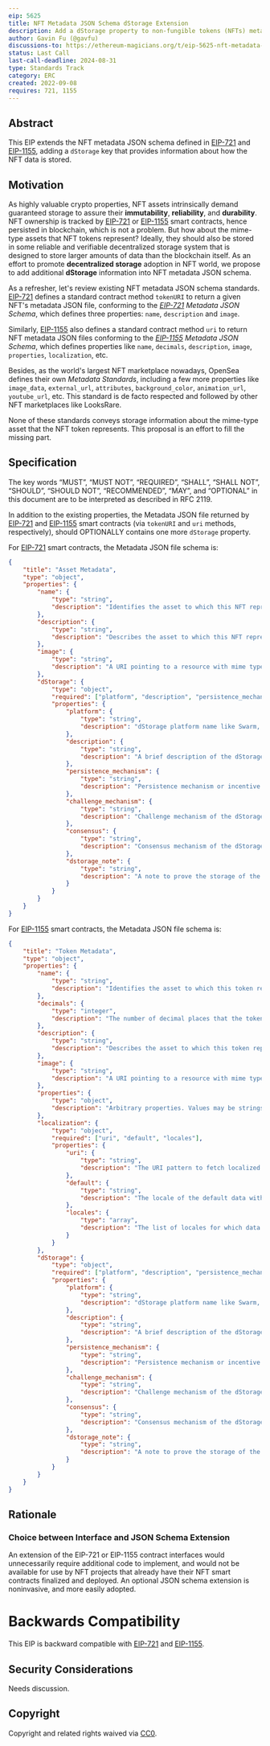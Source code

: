 ```yaml
---
eip: 5625
title: NFT Metadata JSON Schema dStorage Extension
description: Add a dStorage property to non-fungible tokens (NFTs) metadata JSON schema to provide decentralized storage information of NFT assets
author: Gavin Fu (@gavfu)
discussions-to: https://ethereum-magicians.org/t/eip-5625-nft-metadata-json-schema-dstorage-extension/10754
status: Last Call
last-call-deadline: 2024-08-31
type: Standards Track
category: ERC
created: 2022-09-08
requires: 721, 1155
---
```


## Abstract

This EIP extends the NFT metadata JSON schema defined in [EIP-721](./eip-721.md) and [EIP-1155](./eip-1155.md), adding a `dStorage` key that provides information about how the NFT data is stored. 

## Motivation

As highly valuable crypto properties, NFT assets intrinsically demand guaranteed storage to assure their **immutability**, **reliability**, and **durability**. NFT ownership is tracked by [EIP-721](./eip-721.md) or [EIP-1155](./eip-1155.md) smart contracts, hence persisted in blockchain, which is not a problem. But how about the mime-type assets that NFT tokens represent? Ideally, they should also be stored in some reliable and verifiable decentralized storage system that is designed to store larger amounts of data than the blockchain itself. As an effort to promote **decentralized storage** adoption in NFT world, we propose to add additional **dStorage** information into NFT metadata JSON schema.

As a refresher, let's review existing NFT metadata JSON schema standards. [EIP-721](./eip-721.md) defines a standard contract method `tokenURI` to return a given NFT's metadata JSON file, conforming to the *[EIP-721](./eip-721.md) Metadata JSON Schema*, which defines three properties: `name`, `description` and `image`.

Similarly, [EIP-1155](./eip-1155.md) also defines a standard contract method `uri` to return NFT metadata JSON files conforming to the *[EIP-1155](./eip-1155.md) Metadata JSON Schema*, which defines properties like `name`, `decimals`, `description`, `image`, `properties`, `localization`, etc.

Besides, as the world's largest NFT marketplace nowadays, OpenSea defines their own *Metadata Standards*, including a few more properties like `image_data`, `external_url`, `attributes`, `background_color`, `animation_url`, `youtube_url`, etc. This standard is de facto respected and followed by other NFT marketplaces like LooksRare.

None of these standards conveys storage information about the mime-type asset that the NFT token represents. This proposal is an effort to fill the missing part.


## Specification

The key words “MUST”, “MUST NOT”, “REQUIRED”, “SHALL”, “SHALL NOT”, “SHOULD”, “SHOULD NOT”, “RECOMMENDED”, “MAY”, and “OPTIONAL” in this document are to be interpreted as described in RFC 2119.

In addition to the existing properties, the Metadata JSON file returned by [EIP-721](./eip-721.md) and [EIP-1155](./eip-1155.md) smart contracts (via `tokenURI` and `uri` methods, respectively), should OPTIONALLY contains one more `dStorage` property.

For [EIP-721](./eip-721.md) smart contracts, the Metadata JSON file schema is:

```json
{
    "title": "Asset Metadata",
    "type": "object",
    "properties": {
        "name": {
            "type": "string",
            "description": "Identifies the asset to which this NFT represents"
        },
        "description": {
            "type": "string",
            "description": "Describes the asset to which this NFT represents"
        },
        "image": {
            "type": "string",
            "description": "A URI pointing to a resource with mime type image/* representing the asset to which this NFT represents. Consider making any images at a width between 320 and 1080 pixels and aspect ratio between 1.91:1 and 4:5 inclusive."
        },
        "dStorage": {
            "type": "object",
            "required": ["platform", "description", "persistence_mechanism", "challenge_mechanism", "consensus", "dstorage_note"],
            "properties": {
                "platform": {
                    "type": "string",
                    "description": "dStorage platform name like Swarm, Arweave, Filecoin, Crust, etc"
                },
                "description": {
                    "type": "string",
                    "description": "A brief description of the dStorage platform"
                },
                "persistence_mechanism": {
                    "type": "string",
                    "description": "Persistence mechanism or incentive structure of the dStorage platform, like 'blockchain-based', 'contract-based', etc"
                },
                "challenge_mechanism": {
                    "type": "string",
                    "description": "Challenge mechanism of the dStorage platform, like Arweave's proof-of-access, etc"
                },
                "consensus": {
                    "type": "string",
                    "description": "Consensus mechanism of the dStorage platform, like PoW, PoS, etc"
                },
                "dstorage_note": {
                    "type": "string",
                    "description": "A note to prove the storage of the NFT asset on the dStorage platform, like a Filecoin deal id, a Crust place_storage_order transaction hash, etc"
                }
            }
        }
    }
}
```

For [EIP-1155](./eip-1155.md) smart contracts, the Metadata JSON file schema is:

```json
{
    "title": "Token Metadata",
    "type": "object",
    "properties": {
        "name": {
            "type": "string",
            "description": "Identifies the asset to which this token represents",
        },
        "decimals": {
            "type": "integer",
            "description": "The number of decimal places that the token amount should display - e.g. 18, means to divide the token amount by 1000000000000000000 to get its user representation."
        },
        "description": {
            "type": "string",
            "description": "Describes the asset to which this token represents"
        },
        "image": {
            "type": "string",
            "description": "A URI pointing to a resource with mime type image/* representing the asset to which this token represents. Consider making any images at a width between 320 and 1080 pixels and aspect ratio between 1.91:1 and 4:5 inclusive."
        },
        "properties": {
            "type": "object",
            "description": "Arbitrary properties. Values may be strings, numbers, object or arrays.",
        },
        "localization": {
            "type": "object",
            "required": ["uri", "default", "locales"],
            "properties": {
                "uri": {
                    "type": "string",
                    "description": "The URI pattern to fetch localized data from. This URI should contain the substring `{locale}` which will be replaced with the appropriate locale value before sending the request."
                },
                "default": {
                    "type": "string",
                    "description": "The locale of the default data within the base JSON"
                },
                "locales": {
                    "type": "array",
                    "description": "The list of locales for which data is available. These locales should conform to those defined in the Unicode Common Locale Data Repository (http://cldr.unicode.org/)."
                }
            }
        },
        "dStorage": {
            "type": "object",
            "required": ["platform", "description", "persistence_mechanism", "challenge_mechanism", "consensus", "dstorage_note"],
            "properties": {
                "platform": {
                    "type": "string",
                    "description": "dStorage platform name like Swarm, Arweave, Filecoin, Crust, etc"
                },
                "description": {
                    "type": "string",
                    "description": "A brief description of the dStorage platform"
                },
                "persistence_mechanism": {
                    "type": "string",
                    "description": "Persistence mechanism or incentive structure of the dStorage platform, like 'blockchain-based', 'contract-based', etc"
                },
                "challenge_mechanism": {
                    "type": "string",
                    "description": "Challenge mechanism of the dStorage platform, like Arweave's proof-of-access, etc"
                },
                "consensus": {
                    "type": "string",
                    "description": "Consensus mechanism of the dStorage platform, like PoW, PoS, etc"
                },
                "dstorage_note": {
                    "type": "string",
                    "description": "A note to prove the storage of the NFT asset on the dStorage platform, like a Filecoin deal id, a Crust place_storage_order transaction hash, etc"
                }
            }
        }
    }
}
```

## Rationale

### Choice between Interface and JSON Schema Extension

An extension of the EIP-721 or EIP-1155 contract interfaces would unnecessarily require additional code to implement, and would not be available for use by NFT projects that already have their NFT smart contracts finalized and deployed. An optional JSON schema extension is noninvasive, and more easily adopted.

# Backwards Compatibility

This EIP is backward compatible with [EIP-721](./eip-721.md)  and [EIP-1155](./eip-1155.md).

## Security Considerations

Needs discussion.

## Copyright

Copyright and related rights waived via [CC0](../LICENSE.md).